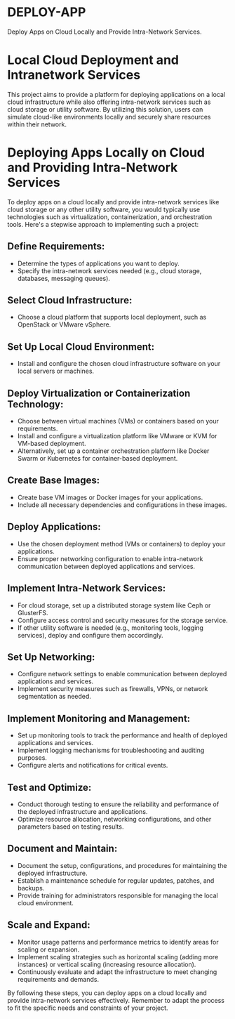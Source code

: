 # DEPLOY-APP
Deploy Apps on Cloud Locally and Provide Intra-Network Services.

# Local Cloud Deployment and Intranetwork Services

This project aims to provide a platform for deploying applications on a local cloud infrastructure while also offering intra-network services such as cloud storage or utility software. By utilizing this solution, users can simulate cloud-like environments locally and securely share resources within their network.

# Deploying Apps Locally on Cloud and Providing Intra-Network Services

To deploy apps on a cloud locally and provide intra-network services like cloud storage or any other utility software, you would typically use technologies such as virtualization, containerization, and orchestration tools. Here's a stepwise approach to implementing such a project:

## Define Requirements:

- Determine the types of applications you want to deploy.
- Specify the intra-network services needed (e.g., cloud storage, databases, messaging queues).

## Select Cloud Infrastructure:

- Choose a cloud platform that supports local deployment, such as OpenStack or VMware vSphere.

## Set Up Local Cloud Environment:

- Install and configure the chosen cloud infrastructure software on your local servers or machines.

## Deploy Virtualization or Containerization Technology:

- Choose between virtual machines (VMs) or containers based on your requirements.
- Install and configure a virtualization platform like VMware or KVM for VM-based deployment.
- Alternatively, set up a container orchestration platform like Docker Swarm or Kubernetes for container-based deployment.

## Create Base Images:

- Create base VM images or Docker images for your applications.
- Include all necessary dependencies and configurations in these images.

## Deploy Applications:

- Use the chosen deployment method (VMs or containers) to deploy your applications.
- Ensure proper networking configuration to enable intra-network communication between deployed applications and services.

## Implement Intra-Network Services:

- For cloud storage, set up a distributed storage system like Ceph or GlusterFS.
- Configure access control and security measures for the storage service.
- If other utility software is needed (e.g., monitoring tools, logging services), deploy and configure them accordingly.

## Set Up Networking:

- Configure network settings to enable communication between deployed applications and services.
- Implement security measures such as firewalls, VPNs, or network segmentation as needed.

## Implement Monitoring and Management:

- Set up monitoring tools to track the performance and health of deployed applications and services.
- Implement logging mechanisms for troubleshooting and auditing purposes.
- Configure alerts and notifications for critical events.

## Test and Optimize:

- Conduct thorough testing to ensure the reliability and performance of the deployed infrastructure and applications.
- Optimize resource allocation, networking configurations, and other parameters based on testing results.

## Document and Maintain:

- Document the setup, configurations, and procedures for maintaining the deployed infrastructure.
- Establish a maintenance schedule for regular updates, patches, and backups.
- Provide training for administrators responsible for managing the local cloud environment.

## Scale and Expand:

- Monitor usage patterns and performance metrics to identify areas for scaling or expansion.
- Implement scaling strategies such as horizontal scaling (adding more instances) or vertical scaling (increasing resource allocation).
- Continuously evaluate and adapt the infrastructure to meet changing requirements and demands.

By following these steps, you can deploy apps on a cloud locally and provide intra-network services effectively. Remember to adapt the process to fit the specific needs and constraints of your project.


